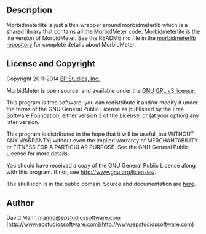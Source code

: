 ## Description 
Morbidmeterlite is just a thin wrapper around morbidmeterlib
which is a shared library that contains all the MorbidMeter code.
Morbidmeterlite is the lite version of MorbidMeter.
See the README.md file in the [morbidmeterlib repository](https://github.com/mannd/morbidmeterlib)
for complete details about MorbidMeter.

## License and Copyright
Copyright 2011-2014 [EP Studios, Inc.](http://www.epstudiossoftware.com)

MorbidMeter is open source, and available under the 
[GNU GPL v3 license.](//http://www.gnu.org/licenses/gpl.html)

This program is free software: you can redistribute it and/or modify
it under the terms of the GNU General Public License as published by
the Free Software Foundation, either version 3 of the License, or
(at your option) any later version.

This program is distributed in the hope that it will be useful,
but WITHOUT ANY WARRANTY; without even the implied warranty of
MERCHANTABILITY or FITNESS FOR A PARTICULAR PURPOSE.  See the
GNU General Public License for more details.

You should have received a copy of the GNU General Public License
along with this program.  If not, see <http://www.gnu.org/licenses/>.

The skull icon is in the public domain.  Source and documentation are
[here](//http://www.clker.com/clipart-80943.html).

## Author
David Mann
[mannd@epstudiossoftware.com](mailto:mannd@epstudiossoftware.com)  
[http://www.epstudiossoftware.com](http://www/epstudiossoftware.com)   

